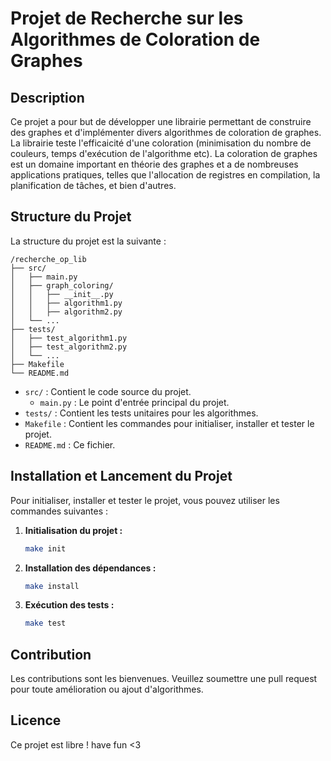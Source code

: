 # Projet de Recherche sur les Algorithmes de Coloration de Graphes

## Description
Ce projet a pour but de développer une librairie permettant de construire des graphes et d'implémenter divers algorithmes de coloration de graphes. La librairie teste l'efficaicité d'une coloration (minimisation du nombre de couleurs, temps d'exécution de l'algorithme etc). La coloration de graphes est un domaine important en théorie des graphes et a de nombreuses applications pratiques, telles que l'allocation de registres en compilation, la planification de tâches, et bien d'autres.

## Structure du Projet
La structure du projet est la suivante :

```
/recherche_op_lib
├── src/
│   ├── main.py
│   ├── graph_coloring/
│   │   ├── __init__.py
│   │   ├── algorithm1.py
│   │   ├── algorithm2.py
│   └── ...
├── tests/
│   ├── test_algorithm1.py
│   ├── test_algorithm2.py
│   └── ...
├── Makefile
└── README.md
```

- `src/` : Contient le code source du projet.
    - `main.py` : Le point d'entrée principal du projet.
- `tests/` : Contient les tests unitaires pour les algorithmes.
- `Makefile` : Contient les commandes pour initialiser, installer et tester le projet.
- `README.md` : Ce fichier.

## Installation et Lancement du Projet

Pour initialiser, installer et tester le projet, vous pouvez utiliser les commandes suivantes :

1. **Initialisation du projet :**
     ```sh
     make init
     ```

2. **Installation des dépendances :**
     ```sh
     make install
     ```

3. **Exécution des tests :**
     ```sh
     make test
     ```

## Contribution
Les contributions sont les bienvenues. Veuillez soumettre une pull request pour toute amélioration ou ajout d'algorithmes.

## Licence
Ce projet est libre ! have fun <3
